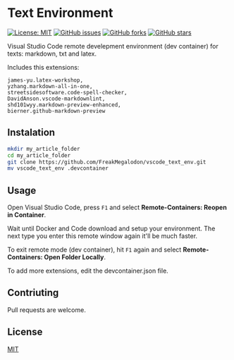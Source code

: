 # Text Environment

[![License: MIT](https://img.shields.io/badge/License-MIT-yellow.svg)](https://github.com/FreakMegalodon/vscode_text_env/blob/master/LICENSE) [![GitHub issues](https://img.shields.io/github/issues/FreakMegalodon/vscode_text_env)](https://github.com/FreakMegalodon/vscode_text_env/issues) [![GitHub forks](https://img.shields.io/github/forks/FreakMegalodon/vscode_text_env)](https://github.com/FreakMegalodon/vscode_text_env/network) [![GitHub stars](https://img.shields.io/github/stars/FreakMegalodon/vscode_text_env)](https://github.com/FreakMegalodon/vscode_text_env/stargazers)

Visual Studio Code remote develepment environment (dev container) for texts: markdown, txt and latex.

Includes this extensions:

```
james-yu.latex-workshop,
yzhang.markdown-all-in-one,
streetsidesoftware.code-spell-checker,
DavidAnson.vscode-markdownlint,
shd101wyy.markdown-preview-enhanced,
bierner.github-markdown-preview
```

## Instalation

```bash
mkdir my_article_folder
cd my_article_folder
git clone https://github.com/FreakMegalodon/vscode_text_env.git
mv vscode_text_env .devcontainer
```

## Usage

Open Visual Studio Code, press `F1` and select **Remote-Containers: Reopen in Container**.

Wait until Docker and Code download and setup your environment. The next type you enter this remote window again it'll be much faster.

To exit remote mode (dev container), hit `F1` again and select **Remote-Containers: Open Folder Locally**.

To add more extensions, edit the devcontainer.json file.

## Contriuting

Pull requests are welcome.

## License

[MIT](https://github.com/FreakMegalodon/vscode_text_env/blob/master/LICENSE)